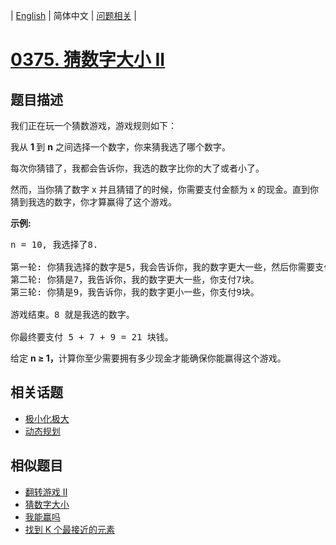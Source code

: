 
| [English](README_EN.md) | 简体中文 | [问题相关](QUESTION.md) |
# [0375. 猜数字大小 II](https://leetcode-cn.com/problems/guess-number-higher-or-lower-ii/)
## 题目描述
<p>我们正在玩一个猜数游戏，游戏规则如下：</p>

<p>我从&nbsp;<strong>1&nbsp;</strong>到 <strong>n</strong> 之间选择一个数字，你来猜我选了哪个数字。</p>

<p>每次你猜错了，我都会告诉你，我选的数字比你的大了或者小了。</p>

<p>然而，当你猜了数字 x 并且猜错了的时候，你需要支付金额为 x 的现金。直到你猜到我选的数字，你才算赢得了这个游戏。</p>

<p><strong>示例:</strong></p>

<pre>n = 10, 我选择了8.

第一轮: 你猜我选择的数字是5，我会告诉你，我的数字更大一些，然后你需要支付5块。
第二轮: 你猜是7，我告诉你，我的数字更大一些，你支付7块。
第三轮: 你猜是9，我告诉你，我的数字更小一些，你支付9块。

游戏结束。8 就是我选的数字。

你最终要支付 5 + 7 + 9 = 21 块钱。
</pre>

<p>给定&nbsp;<strong>n &ge; 1，</strong>计算你至少需要拥有多少现金才能确保你能赢得这个游戏。</p>

## 相关话题
- [极小化极大](https://leetcode-cn.com/tag/minimax)
- [动态规划](https://leetcode-cn.com/tag/dynamic-programming)
## 相似题目
- [翻转游戏 II](../0294/README.md)
- [猜数字大小](../0374/README.md)
- [我能赢吗](../0464/README.md)
- [找到 K 个最接近的元素](../0658/README.md)
